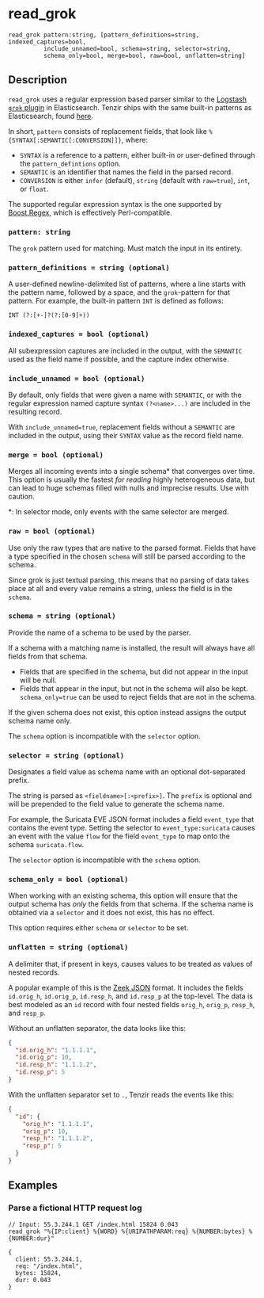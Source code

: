 # read_grok

```tql
read_grok pattern:string, [pattern_definitions=string, indexed_captures=bool,
          include_unnamed=bool, schema=string, selector=string,
          schema_only=bool, merge=bool, raw=bool, unflatten=string]
```

## Description

`read_grok` uses a regular expression based parser similar to the
[Logstash `grok` plugin](https://www.elastic.co/guide/en/logstash/current/plugins-filters-grok.html)
in Elasticsearch. Tenzir ships with the same built-in patterns as Elasticsearch,
found [here](https://github.com/logstash-plugins/logstash-patterns-core/tree/main/patterns/ecs-v1).

In short, `pattern` consists of replacement fields, that look like
`%{SYNTAX[:SEMANTIC[:CONVERSION]]}`, where:
- `SYNTAX` is a reference to a pattern, either built-in or user-defined
    through the `pattern_defintions` option.
- `SEMANTIC` is an identifier that names the field in the parsed record.
- `CONVERSION` is either `infer` (default), `string` (default with
    `raw=true`), `int`, or `float`.

The supported regular expression syntax is the one supported by
[Boost.Regex](https://www.boost.org/doc/libs/1_81_0/libs/regex/doc/html/boost_regex/syntax/perl_syntax.html),
which is effectively Perl-compatible.

### `pattern: string`

The `grok` pattern used for matching. Must match the input in its entirety.

### `pattern_definitions = string (optional)`

A user-defined newline-delimited list of patterns, where a line starts
with the pattern name, followed by a space, and the `grok`-pattern for that
pattern. For example, the built-in pattern `INT` is defined as follows:

```
INT (?:[+-]?(?:[0-9]+))
```

### `indexed_captures = bool (optional)`

All subexpression captures are included in the output, with the `SEMANTIC` used
as the field name if possible, and the capture index otherwise.

### `include_unnamed = bool (optional)`

By default, only fields that were given a name with `SEMANTIC`, or with
the regular expression named capture syntax `(?<name>...)` are included
in the resulting record.

With `include_unnamed=true`, replacement fields without a `SEMANTIC` are included
in the output, using their `SYNTAX` value as the record field name.

### `merge = bool (optional)`

Merges all incoming events into a single schema\* that converges over time. This
option is usually the fastest *for reading* highly heterogeneous data, but can lead
to huge schemas filled with nulls and imprecise results. Use with caution.

\*: In selector mode, only events with the same selector are merged.

### `raw = bool (optional)`

Use only the raw types that are native to the parsed format. Fields that have a type
specified in the chosen `schema` will still be parsed according to the schema.

Since grok is just textual parsing, this means that no parsing of data takes place at all
and every value remains a string, unless the field is in the `schema`.

### `schema = string (optional)`

Provide the name of a schema to be used by the parser.

If a schema with a matching name is installed, the result will always have
all fields from that schema.
* Fields that are specified in the schema, but did not appear in the input will be null.
* Fields that appear in the input, but not in the schema will also be kept. `schema_only=true`
can be used to reject fields that are not in the schema.

If the given schema does not exist, this option instead assigns the output schema name only.

The `schema` option is incompatible with the `selector` option.

### `selector = string (optional)`

Designates a field value as schema name with an optional dot-separated prefix.

The string is parsed as `<fieldname>[:<prefix>]`. The `prefix` is optional and
will be prepended to the field value to generate the schema name.

For example, the Suricata EVE JSON format includes a field
`event_type` that contains the event type. Setting the selector to
`event_type:suricata` causes an event with the value `flow` for the field
`event_type` to map onto the schema `suricata.flow`.

The `selector` option is incompatible with the `schema` option.

### `schema_only = bool (optional)`

When working with an existing schema, this option will ensure that the output
schema has *only* the fields from that schema. If the schema name is obtained via a `selector`
and it does not exist, this has no effect.

This option requires either `schema` or `selector` to be set.

### `unflatten = string (optional)`

A delimiter that, if present in keys, causes values to be treated as values of
nested records.

A popular example of this is the [Zeek JSON](read_zeek_json.md) format. It includes
the fields `id.orig_h`, `id.orig_p`, `id.resp_h`, and `id.resp_p` at the
top-level. The data is best modeled as an `id` record with four nested fields
`orig_h`, `orig_p`, `resp_h`, and `resp_p`.

Without an unflatten separator, the data looks like this:

```json title="Without unflattening"
{
  "id.orig_h": "1.1.1.1",
  "id.orig_p": 10,
  "id.resp_h": "1.1.1.2",
  "id.resp_p": 5
}
```

With the unflatten separator set to `.`, Tenzir reads the events like this:

```json title="With 'unflatten'"
{
  "id": {
    "orig_h": "1.1.1.1",
    "orig_p": 10,
    "resp_h": "1.1.1.2",
    "resp_p": 5
  }
}
```

## Examples

### Parse a fictional HTTP request log

```tql
// Input: 55.3.244.1 GET /index.html 15824 0.043
read_grok "%{IP:client} %{WORD} %{URIPATHPARAM:req} %{NUMBER:bytes} %{NUMBER:dur}"
```

```tql
{
  client: 55.3.244.1,
  req: "/index.html",
  bytes: 15824,
  dur: 0.043
}
```

